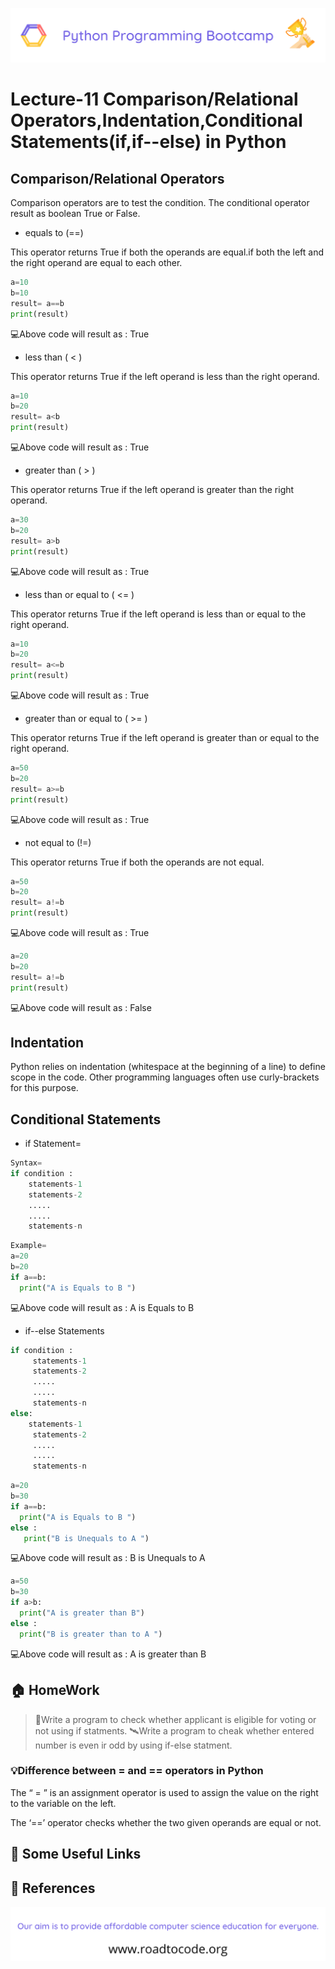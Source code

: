 <!-- HEADER -->
<p align="center">
  <img  src="./../assets/header.png" />
</p>

# Lecture-11 Comparison/Relational Operators,Indentation,Conditional Statements(if,if--else) in Python

## Comparison/Relational Operators

Comparison operators are to test the condition. The conditional operator result as boolean True or False.

* equals to (==)

This operator returns True if both the operands are equal.if both the left and the right operand are equal to each other.
```python
a=10
b=10
result= a==b
print(result)
```
💻Above code will result as : True  

* less than ( < )

This operator returns True if the left operand is less than the right operand.

```python
a=10
b=20
result= a<b
print(result)
```
💻Above code will result as : True  

* greater than ( > )

This operator returns True if the left operand is greater than the right operand.
```python 
a=30
b=20
result= a>b
print(result)
```
💻Above code will result as : True  

* less than or equal to ( <= )

This operator returns True if the left operand is less than or equal to the right operand.
```python
a=10
b=20
result= a<=b
print(result)
```
💻Above code will result as : True  

* greater than or equal to ( >= )

This operator returns True if the left operand is greater than or equal to the right operand.
```python
a=50
b=20
result= a>=b
print(result)
```
💻Above code will result as : True 

* not equal to (!=)

This operator returns True if both the operands are not equal.
```python
a=50
b=20
result= a!=b
print(result)
```
💻Above code will result as : True 

```python
a=20
b=20
result= a!=b
print(result)
```
💻Above code will result as : False

## Indentation

Python relies on indentation (whitespace at the beginning of a line) to define scope in the code. Other programming languages often use curly-brackets for this purpose.

## Conditional Statements

* if Statement=
 ```python
 Syntax=
 if condition :
     statements-1
     statements-2
     .....
     .....
     statements-n
```
```python
Example=
a=20
b=20
if a==b:
  print("A is Equals to B ")
```
💻Above code will result as : A is Equals to B

* if--else Statements
```python
if condition :
     statements-1
     statements-2
     .....
     .....
     statements-n
else:
    statements-1
     statements-2
     .....
     .....
     statements-n
```
```python
a=20
b=30
if a==b:
  print("A is Equals to B ")
else :
   print("B is Unequals to A ")
```
💻Above code will result as : B is Unequals to A

```python
a=50
b=30
if a>b:
  print("A is greater than B")
else :
  print("B is greater than to A ")
```
💻Above code will result as : A is greater than B

## 🏠 HomeWork
>🚁Write a program to check whether applicant is eligible for voting or not using if statments.
>🛰️Write a program to cheak whether entered number is even ir odd by using if-else statment.

###  💡Difference between = and == operators in Python

The “ = ” is an assignment operator is used to assign the value on the right to the variable on the left. 

The ‘==’ operator checks whether the two given operands are equal or not.

## 🔗 Some Useful Links

## 📖 References

<!-- FOOTER -->
<p align="center">
  <img  src="./../assets/footer.png" />
</p>  